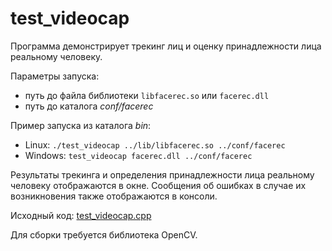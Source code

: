 # test_videocap

Программа демонстрирует трекинг лиц и оценку принадлежности лица реальному человеку.

Параметры запуска:

* путь до файла библиотеки `libfacerec.so` или `facerec.dll`
* путь до каталога *conf/facerec*

Пример запуска из каталога *bin*:

* Linux: `./test_videocap ../lib/libfacerec.so ../conf/facerec`
* Windows: `test_videocap facerec.dll ../conf/facerec`

Результаты трекинга и определения принадлежности лица реальному человеку отображаются в окне. Сообщения об ошибках в случае их возникновения также отображаются в консоли.

Исходный код: [test_videocap.cpp](../../../examples/cpp/test_videocap/test_videocap.cpp)

Для сборки требуется библиотека OpenCV.
